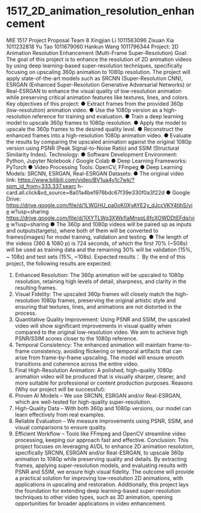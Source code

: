 # 1517_2D_animation_resolution_enhancement
MIE 1517
Project Proposal
Team 8
Xingjian Li 1011563096
Zixuan Xia 1011232818
Yu Tao 1011679060
Hankun Wang 1011796344
Project: 2D Animation Resolution Enhancement (Multi-Frame Super-Resolution)
Goal:
The goal of this project is to enhance the resolution of 2D animation videos by using
deep learning-based super-resolution techniques, specifically focusing on upscaling
360p animation to 1080p resolution. The project will apply state-of-the-art models
such as SRCNN (Super-Resolution CNN), ESRGAN (Enhanced Super-Resolution
Generative Adversarial Networks) or Real-ESRGAN to enhance the visual quality of
low-resolution animation while preserving critical animation features like textures,
lines, and colors.
Key objectives of this project:
● Extract frames from the provided 360p (low-resolution) animation video.
● Use the 1080p version as a high-resolution reference for training and
evaluation.
● Train a deep learning model to upscale 360p frames to 1080p resolution.
● Apply the model to upscale the 360p frames to the desired quality level.
● Reconstruct the enhanced frames into a high-resolution 1080p animation
video.
● Evaluate the results by comparing the upscaled animation against the original
1080p version using PSNR (Peak Signal-to-Noise Ratio) and SSIM (Structural
Similarity Index).
Technology:
● Software Development Environment: Python, Jupyter Notebook / Google
Colab
● Deep Learning Frameworks: PyTorch
● Video Processing Tools: OpenCV, FFmpeg
● Deep Learning Models: SRCNN, ESRGAN, Real-ESRGAN
Datasets:
● The original video link:
https://www.bilibili.com/video/BV1ua4y1c7wk/?spm_id_from=333.337.searc
h-card.all.click&vd_source=8a01a4be1976bdc67f39e330f0a3f22d
● Google Drive:
https://drive.google.com/file/d/1LWGHU_pa0oK0XyAYE2y_dJccVKY4tihS/vie
w?usp=sharing
https://drive.google.com/file/d/1jXYTLWq3XWkfIaMnspL6fcXOWDDtEFdq/vie
w?usp=sharing
● The 360p and 1080p videos will be paired up as inputs and outputs(targets),
where both of them will be converted to frames(images) for model training,
validation and testing.
● The length of the videos (360 & 1080 p) is 724 seconds, of which the first 70%
(~508s) will be used as training data and the remaining 30% will be validation
(15%, ~ 108s) and test sets (15%, ~108s).
Expected results：
By the end of this project, the following results are expected:
1. Enhanced Resolution: The 360p animation will be upscaled to 1080p
resolution, retaining high levels of detail, sharpness, and clarity in the resulting
frames.
2. Visual Fidelity: The upscaled 360p frames will closely match the
high-resolution 1080p frames, preserving the original artistic style and
ensuring that textures, lines, and animations are not distorted in the process.
3. Quantitative Quality Improvement: Using PSNR and SSIM, the upscaled video
will show significant improvements in visual quality when compared to the
original low-resolution video. We aim to achieve high PSNR/SSIM scores
closer to the 1080p reference.
4. Temporal Consistency: The enhanced animation will maintain frame-to-frame
consistency, avoiding flickering or temporal artifacts that can arise from
frame-by-frame upscaling. The model will ensure smooth transitions and
coherence across the entire video.
5. Final High-Resolution Animation: A polished, high-quality 1080p animation
video will be produced that is visually sharper, clearer, and more suitable for
professional or content production purposes.
Reasons (Why our project will be successful):
1. Proven AI Models – We use SRCNN, ESRGAN and/or Real-ESRGAN, which are
well-tested for high-quality super-resolution.
2. High-Quality Data – With both 360p and 1080p versions, our model can learn
effectively from real examples.
3. Reliable Evaluation – We measure improvements using PSNR, SSIM, and
visual comparisons to ensure quality.
4. Efficient Workflow – Tools like FFmpeg and OpenCV streamline video
processing, keeping our approach fast and effective.
Conclusion:
This project focuses on leveraging AI/DL to enhance 2D animation resolution,
specifically SRCNN, ESRGAN and/or Real-ESRGAN, to upscale 360p animation to
1080p while preserving quality and details. By extracting frames, applying
super-resolution models, and evaluating results with PSNR and SSIM, we ensure high
visual fidelity.
The outcome will provide a practical solution for improving low-resolution 2D
animations, with applications in upscaling and restoration. Additionally, this project
lays the foundation for extending deep learning-based super-resolution techniques to
other video types, such as 3D animation, opening opportunities for broader
applications in video enhancement.